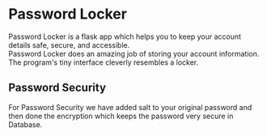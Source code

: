 # Password Locker
Password Locker is a flask app which helps you to keep your account details safe, secure, and accessible.  
Password Locker does an amazing job of storing your account information.
The program's tiny interface cleverly resembles a locker. 

## Password Security

For Password Security we have added salt to your original password and then done the encryption which keeps the password very secure in Database.

